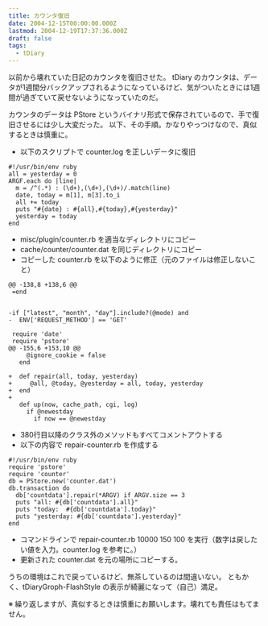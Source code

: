 ```yaml
---
title: カウンタ復旧
date: 2004-12-15T00:00:00.000Z
lastmod: 2004-12-19T17:37:36.000Z
draft: false
tags:
  - tDiary
---
```


以前から壊れていた日記のカウンタを復旧させた。 tDiary のカウンタは、データが1週間分バックアップされるようになっているけど、気がついたときには1週間が過ぎていて戻せないようになっていたのだ。

カウンタのデータは PStore というバイナリ形式で保存されているので、手で復旧させるには少し大変だった。 以下、その手順。かなりやっつけなので、真似するときは慎重に。

* 以下のスクリプトで counter.log を正しいデータに復旧

```
#!/usr/bin/env ruby
all = yesterday = 0
ARGF.each do |line|
  m = /^(.*) : (\d+),(\d+),(\d+)/.match(line)
  date, today = m[1], m[3].to_i
  all += today
  puts "#{date} : #{all},#{today},#{yesterday}"
  yesterday = today
end
```

* misc/plugin/counter.rb を適当なディレクトリにコピー
* cache/counter/counter.dat を同じディレクトリにコピー
* コピーした counter.rb を以下のように修正（元のファイルは修正しないこと）

```
@@ -138,8 +138,6 @@
 =end


-if ["latest", "month", "day"].include?(@mode) and
-  ENV['REQUEST_METHOD'] == 'GET'

 require 'date'
 require 'pstore'
@@ -155,6 +153,10 @@
     @ignore_cookie = false
   end

+  def repair(all, today, yesterday)
+     @all, @today, @yesterday = all, today, yesterday
+  end
+
   def up(now, cache_path, cgi, log)
     if @newestday
       if now == @newestday
```

* 380行目以降のクラス外のメソッドもすべてコメントアウトする
* 以下の内容で repair-counter.rb を作成する

```
#!/usr/bin/env ruby
require 'pstore'
require 'counter'
db = PStore.new('counter.dat')
db.transaction do
  db['countdata'].repair(*ARGV) if ARGV.size == 3
  puts "all: #{db['countdata'].all}"
  puts "today:  #{db['countdata'].today}"
  puts "yesterday: #{db['countdata'].yesterday}"
end
```

* コマンドラインで repair-counter.rb 10000 150 100 を実行（数字は戻したい値を入力。counter.log を参考に。）
* 更新された counter.dat を元の場所にコピーする。

うちの環境はこれで戻っているけど、無茶しているのは間違いない。 ともかく、tDiaryGroph-FlashStyle の表示が綺麗になって（自己）満足。

※ 繰り返しますが、真似するときは慎重にお願いします。壊れても責任はもてません。
